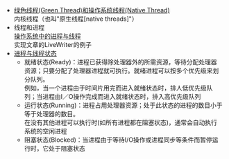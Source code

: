 * [绿色线程(Green Thread)和操作系统线程(Native Thread)](http://blog.csdn.net/perfe_ct/article/details/6704995)  
  内核线程（也叫"原生线程[native threads]"）  
* 线程和进程  
  [操作系统中的进程与线程](http://www.cnblogs.com/CareySon/archive/2012/05/04/ProcessAndThread.html)  
  实现文章的LiveWriter的例子
* [进程与线程状态](http://tanteng.sinaapp.com/2011/10/state/)  
  * 就绪状态(Ready)：进程已获得除处理器外的所需资源，等待分配处理器资源；只要分配了处理器进程就可执行。就绪进程可以按多个优先级来划分队列。  
    例如，当一个进程由于时间片用完而进入就绪状态时，排人低优先级队列；当进程由I／O操作完成而进入就绪状态时，排入高优先级队列
  * 运行状态(Running)：进程占用处理器资源；处于此状态的进程的数目小于等于处理器的数目。  
    在没有其他进程可以执行时(如所有进程都在阻塞状态)，通常会自动执行系统的空闲进程  
  * 阻塞状态(Blocked)：当进程由于等待I/O操作或进程同步等条件而暂停运行时，它处于阻塞状态
